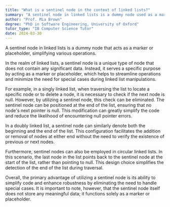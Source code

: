 ```yaml
---
title: "What is a sentinel node in the context of linked lists?"
summary: "A sentinel node in linked lists is a dummy node used as a marker or placeholder to simplify certain operations."
author: "Prof. Mia Brown"
degree: "PhD in Software Engineering, University of Oxford"
tutor_type: "IB Computer Science Tutor"
date: 2024-03-30
---
```


A sentinel node in linked lists is a dummy node that acts as a marker or placeholder, simplifying various operations.

In the realm of linked lists, a sentinel node is a unique type of node that does not contain any significant data. Instead, it serves a specific purpose by acting as a marker or placeholder, which helps to streamline operations and minimize the need for special cases during linked list manipulations.

For example, in a singly linked list, when traversing the list to locate a specific node or to delete a node, it is necessary to check if the next node is null. However, by utilizing a sentinel node, this check can be eliminated. The sentinel node can be positioned at the end of the list, ensuring that no node's next pointer is null. This modification can greatly simplify the code and reduce the likelihood of encountering null pointer errors.

In a doubly linked list, a sentinel node can similarly denote both the beginning and the end of the list. This configuration facilitates the addition or removal of nodes at either end without the need to verify the existence of previous or next nodes.

Furthermore, sentinel nodes can also be employed in circular linked lists. In this scenario, the last node in the list points back to the sentinel node at the start of the list, rather than pointing to null. This design choice simplifies the detection of the end of the list during traversal.

Overall, the primary advantage of utilizing a sentinel node is its ability to simplify code and enhance robustness by eliminating the need to handle special cases. It is important to note, however, that the sentinel node itself does not store any meaningful data; it functions solely as a marker or placeholder.
    